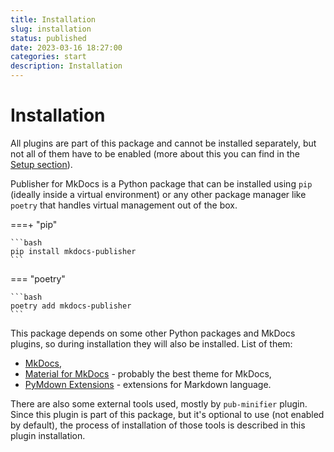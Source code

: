 ```yaml
---
title: Installation
slug: installation
status: published
date: 2023-03-16 18:27:00
categories: start
description: Installation
---
```


# Installation

All plugins are part of this package and cannot be installed separately, but not all of them have to be enabled (more about this you can find in the [Setup section](01_installation.md)).

Publisher for MkDocs is a Python package that can be installed using `pip` (ideally inside a virtual environment) or any other package manager like `poetry` that handles virtual management out of the box.

===+ "pip"

    ```bash
    pip install mkdocs-publisher
    ```

=== "poetry"

    ```bash
    poetry add mkdocs-publisher
    ```

This package depends on some other Python packages and MkDocs plugins, so during installation they will also be installed. List of them:

- [MkDocs](https://www.mkdocs.org),
- [Material for MkDocs](https://squidfunk.github.io/mkdocs-material/) - probably the best theme for MkDocs,
- [PyMdown Extensions](pymdown-extensions) - extensions for Markdown language.

There are also some external tools used, mostly by `pub-minifier` plugin. Since this plugin is part of this package, but it's optional to use (not enabled by default), the process of installation of those tools is described in this plugin installation.
